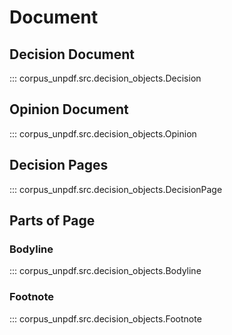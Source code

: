 # Document

## Decision Document

::: corpus_unpdf.src.decision_objects.Decision

## Opinion Document

::: corpus_unpdf.src.decision_objects.Opinion

## Decision Pages

::: corpus_unpdf.src.decision_objects.DecisionPage

## Parts of Page

### Bodyline

::: corpus_unpdf.src.decision_objects.Bodyline

### Footnote

::: corpus_unpdf.src.decision_objects.Footnote
